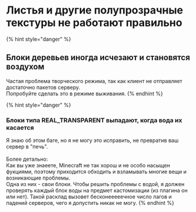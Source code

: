 # Листья и другие полупрозрачные текстуры не работают правильно

{% hint style="danger" %}
## Блоки деревьев иногда исчезают и становятся воздухом

Частая проблема творческого режима, так как клиент не отправляет достаточно пакетов серверу.\
Попробуйте сделать это в режиме выживания.
{% endhint %}

{% hint style="danger" %}
### Блоки типа REAL_TRANSPARENT выпадают, когда вода их касается

Я знаю об этом баге, но я не могу это исправить, не превратив ваш сервер в "печь".\
\
Более детально:\
Как вы уже знаеете, Minecraft не так хорош и не особо насыщен фукциями, поэтому приходится обходить и взламывать многие вещи и возникающие проблемы.\
Одна из них - свои блоки. Чтобы решить проблемы с водой, я должен проверять каждый блок воды на предмет кастомизации \(из плагина он или нет\). Такой расклад вызовет бесконееееечное число лагов и падений серверов, чего я допустить никак не могу.
{% endhint %}
